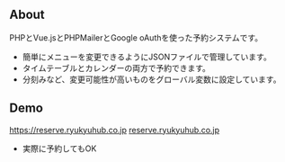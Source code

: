 ## About

PHPとVue.jsとPHPMailerとGoogle oAuthを使った予約システムです。

- 簡単にメニューを変更できるようにJSONファイルで管理しています。
- タイムテーブルとカレンダーの両方で予約できます。
- 分刻みなど、変更可能性が高いものをグローバル変数に設定しています。

## Demo
https://reserve.ryukyuhub.co.jp
[reserve.ryukyuhub.co.jp](https://reserve.ryukyuhub.co.jp)

- 実際に予約してもOK
